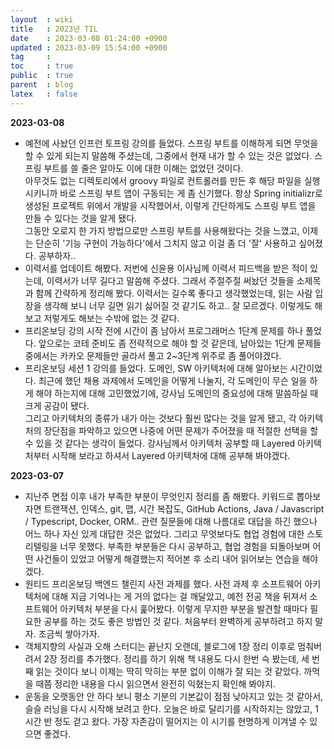 ```yaml
---
layout  : wiki
title   : 2023년 TIL
date    : 2023-03-08 01:24:00 +0900
updated : 2023-03-09 15:54:00 +0900
tag     :
toc     : true
public  : true
parent  : blog
latex   : false
---
```


**2023-03-08**
- 예전에 사놨던 인프런 토프링 강의를 들었다. 스프링 부트를 이해하게 되면 무엇을 할 수 있게 되는지 말씀해 주셨는데, 그중에서 현재 내가 할 수 있는 것은 없었다. 스프링 부트를 쓸 줄은 알아도 이에 대한 이해는 없었던 것이다.  
아무것도 없는 디렉토리에서 groovy 파일로 컨트롤러를 만든 후 해당 파일을 실행시키니까 바로 스프링 부트 앱이 구동되는 게 좀 신기했다. 항상 Spring initializr로 생성된 프로젝트 위에서 개발을 시작했어서, 이렇게 간단하게도 스프링 부트 앱을 만들 수 있다는 것을 알게 됐다.  
그동안 오로지 한 가지 방법으로만 스프링 부트를 사용해왔다는 것을 느꼈고, 이제는 단순히 '기능 구현이 가능하다'에서 그치지 않고 이걸 좀 더 '잘' 사용하고 싶어졌다. 공부하자..
- 이력서를 업데이트 해봤다. 저번에 신윤용 이사님께 이력서 피드백을 받은 적이 있는데, 이력서가 너무 길다고 말씀해 주셨다. 그래서 주절주절 써놨던 것들을 소제목과 함께 간략하게 정리해 봤다. 이력서는 길수록 좋다고 생각했었는데, 읽는 사람 입장을 생각해 보니 너무 길면 읽기 싫어질 것 같기도 하고.. 잘 모르겠다. 이렇게도 해보고 저렇게도 해보는 수밖에 없는 것 같다.
- 프리온보딩 강의 시작 전에 시간이 좀 남아서 프로그래머스 1단계 문제를 하나 풀었다. 앞으로는 코테 준비도 좀 전략적으로 해야 할 것 같은데, 남아있는 1단계 문제들 중에서는 카카오 문제들만 골라서 풀고 2~3단계 위주로 좀 풀어야겠다.
- 프리온보딩 세션 1 강의를 들었다. 도메인, SW 아키텍처에 대해 알아보는 시간이었다. 최근에 했던 채용 과제에서 도메인을 어떻게 나눌지, 각 도메인이 무슨 일을 하게 해야 하는지에 대해 고민했었기에, 강사님 도메인의 중요성에 대해 말씀하실 때 크게 공감이 됐다.  
그리고 아키텍처의 종류가 내가 아는 것보다 훨씬 많다는 것을 알게 됐고, 각 아키텍처의 장단점을 파악하고 있으면 나중에 어떤 문제가 주어졌을 때 적절한 선택을 할 수 있을 것 같다는 생각이 들었다. 강사님께서 아키텍처 공부할 때 Layered 아키텍처부터 시작해 보라고 하셔서 Layered 아키텍처에 대해 공부해 봐야겠다.

**2023-03-07**
- 지난주 면접 이후 내가 부족한 부분이 무엇인지 정리를 좀 해봤다. 키워드로 뽑아보자면 트랜잭션, 인덱스, git, 맵, 시간 복잡도, GitHub Actions, Java / Javascript / Typescript, Docker, ORM.. 관련 질문들에 대해 나름대로 대답을 하긴 했으나 어느 하나 자신 있게 대답한 것은 없었다. 그리고 무엇보다도 협업 경험에 대한 스토리텔링을 너무 못했다. 부족한 부분들은 다시 공부하고, 협업 경험을 되돌아보며 어떤 사건들이 있었고 어떻게 해결했는지 적어본 후 소리 내어 읽어보는 연습을 해야겠다.
- 원티드 프리온보딩 백엔드 챌린지 사전 과제를 했다. 사전 과제 후 소프트웨어 아키텍처에 대해 지금 기억나는 게 거의 없다는 걸 깨달았고, 예전 전공 책을 뒤져서 소프트웨어 아키텍처 부분을 다시 훑어봤다. 이렇게 무지한 부분을 발견할 때마다 필요한 공부를 하는 것도 좋은 방법인 것 같다. 처음부터 완벽하게 공부하려고 하지 말자. 조금씩 쌓아가자.
- 객체지향의 사실과 오해 스터디는 끝난지 오랜데, 블로그에 1장 정리 이후로 멈춰버려서 2장 정리를 추가했다. 정리를 하기 위해 책 내용도 다시 한번 슥 봤는데, 세 번째 읽는 것이다 보니 이제는 딱히 막히는 부분 없이 이해가 잘 되는 것 같았다. 까먹을 때쯤 정리한 내용을 다시 읽으면서 완전히 익혔는지 확인해 봐야지.
- 운동을 오랫동안 안 하다 보니 평소 기분의 기본값이 점점 낮아지고 있는 것 같아서, 슬슬 러닝을 다시 시작해 보려고 한다. 오늘은 바로 달리기를 시작하지는 않았고, 1시간 반 정도 걷고 왔다. 가장 자존감이 떨어지는 이 시기를 현명하게 이겨낼 수 있으면 좋겠다.
